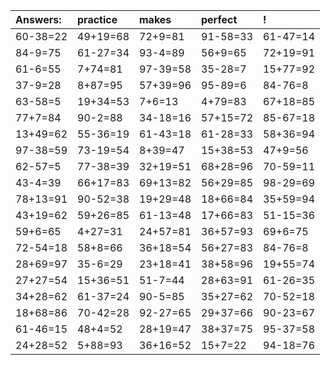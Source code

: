 | Answers: | practice | makes | perfect | ! |
| :--- | :--- | :--- | :--- | :--- |
| 60-38=22 | 49+19=68 | 72+9=81 | 91-58=33 | 61-47=14 | 
| 84-9=75 | 61-27=34 | 93-4=89 | 56+9=65 | 72+19=91 | 
| 61-6=55 | 7+74=81 | 97-39=58 | 35-28=7 | 15+77=92 | 
| 37-9=28 | 8+87=95 | 57+39=96 | 95-89=6 | 84-76=8 | 
| 63-58=5 | 19+34=53 | 7+6=13 | 4+79=83 | 67+18=85 | 
| 77+7=84 | 90-2=88 | 34-18=16 | 57+15=72 | 85-67=18 | 
| 13+49=62 | 55-36=19 | 61-43=18 | 61-28=33 | 58+36=94 | 
| 97-38=59 | 73-19=54 | 8+39=47 | 15+38=53 | 47+9=56 | 
| 62-57=5 | 77-38=39 | 32+19=51 | 68+28=96 | 70-59=11 | 
| 43-4=39 | 66+17=83 | 69+13=82 | 56+29=85 | 98-29=69 | 
| 78+13=91 | 90-52=38 | 19+29=48 | 18+66=84 | 35+59=94 | 
| 43+19=62 | 59+26=85 | 61-13=48 | 17+66=83 | 51-15=36 | 
| 59+6=65 | 4+27=31 | 24+57=81 | 36+57=93 | 69+6=75 | 
| 72-54=18 | 58+8=66 | 36+18=54 | 56+27=83 | 84-76=8 | 
| 28+69=97 | 35-6=29 | 23+18=41 | 38+58=96 | 19+55=74 | 
| 27+27=54 | 15+36=51 | 51-7=44 | 28+63=91 | 61-26=35 | 
| 34+28=62 | 61-37=24 | 90-5=85 | 35+27=62 | 70-52=18 | 
| 18+68=86 | 70-42=28 | 92-27=65 | 29+37=66 | 90-23=67 | 
| 61-46=15 | 48+4=52 | 28+19=47 | 38+37=75 | 95-37=58 | 
| 24+28=52 | 5+88=93 | 36+16=52 | 15+7=22 | 94-18=76 | 
